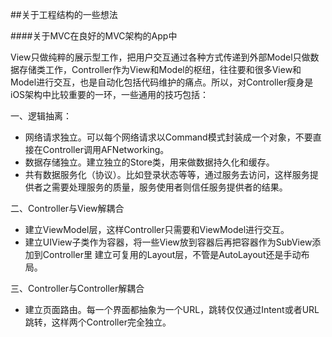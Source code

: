 ##关于工程结构的一些想法

####关于MVC在良好的MVC架构的App中

View只做纯粹的展示型工作，把用户交互通过各种方式传递到外部Model只做数据存储类工作，Controller作为View和Model的枢纽，往往要和很多View和Model进行交互，也是自动化包括代码维护的痛点。所以，对Controller瘦身是iOS架构中比较重要的一环，一些通用的技巧包括：

一、逻辑抽离：

- 网络请求独立。可以每个网络请求以Command模式封装成一个对象，不要直接在Controller调用AFNetworking。
- 数据存储独立。建立独立的Store类，用来做数据持久化和缓存。
- 共有数据服务化（协议）。比如登录状态等等，通过服务去访问，这样服务提供者之需要处理服务的质量，服务使用者则信任服务提供者的结果。

二、Controller与View解耦合

- 建立ViewModel层，这样Controller只需要和ViewModel进行交互。
- 建立UIView子类作为容器，将一些View放到容器后再把容器作为SubView添加到Controller里
建立可复用的Layout层，不管是AutoLayout还是手动布局。

三、Controller与Controller解耦合

- 建立页面路由。每一个界面都抽象为一个URL，跳转仅仅通过Intent或者URL跳转，这样两个Controller完全独立。